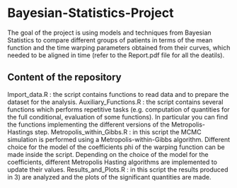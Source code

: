 # Bayesian-Statistics-Project
The goal of the project is using models and techniques from Bayesian Statistics to compare different groups of patients in terms of the mean function and the time warping parameters obtained from their curves, which needed to be aligned in time (refer to the Report.pdf file for all the deatils). 

## Content of the repository
Import_data.R : the script contains functions to read data and to prepare the dataset for the analysis.
Auxiliary_Functions.R : the script contains several functions which performs repetitive tasks (e.g. computation of quantities for the full conditional, evaluation of some functions). In particular you can find the functions implementing the different versions of the Metropolis-Hastings step.
Metropolis_within_Gibbs.R : in this script the MCMC simulation is performed using a Metropolis-within-Gibbs algorithm. Different choice for the model of the coefficients phi of the warping function can be made inside the script. Depending on the choice of the model for the coefficients, different Metropolis Hasting algorithms are implemented to update their values.
Results_and_Plots.R : in this script the results produced in 3) are analyzed and the plots of the significant quantities are made.
